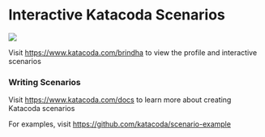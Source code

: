 # Interactive Katacoda Scenarios

[![](http://shields.katacoda.com/katacoda/brindha/count.svg)](https://www.katacoda.com/brindha "Get your profile on Katacoda.com")

Visit https://www.katacoda.com/brindha to view the profile and interactive scenarios

### Writing Scenarios
Visit https://www.katacoda.com/docs to learn more about creating Katacoda scenarios

For examples, visit https://github.com/katacoda/scenario-example
